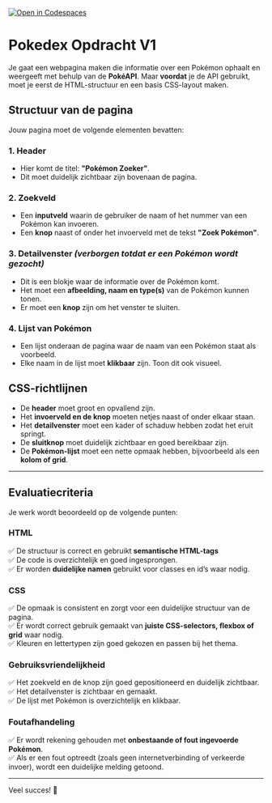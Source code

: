[![Open in Codespaces](https://classroom.github.com/assets/launch-codespace-2972f46106e565e64193e422d61a12cf1da4916b45550586e14ef0a7c637dd04.svg)](https://classroom.github.com/open-in-codespaces?assignment_repo_id=18439915)
# Pokedex Opdracht V1


Je gaat een webpagina maken die informatie over een Pokémon ophaalt en weergeeft met behulp van de **PokéAPI**. Maar **voordat** je de API gebruikt, moet je eerst de HTML-structuur en een basis CSS-layout maken.

## Structuur van de pagina

Jouw pagina moet de volgende elementen bevatten:

### 1. Header
- Hier komt de titel: **"Pokémon Zoeker"**.
- Dit moet duidelijk zichtbaar zijn bovenaan de pagina.

### 2. Zoekveld
- Een **inputveld** waarin de gebruiker de naam of het nummer van een Pokémon kan invoeren.
- Een **knop** naast of onder het invoerveld met de tekst **"Zoek Pokémon"**.

### 3. Detailvenster *(verborgen totdat er een Pokémon wordt gezocht)*
- Dit is een blokje waar de informatie over de Pokémon komt.
- Het moet een **afbeelding, naam en type(s)** van de Pokémon kunnen tonen.
- Er moet een **knop** zijn om het venster te sluiten.

### 4. Lijst van Pokémon
- Een lijst onderaan de pagina waar de naam van een Pokémon staat als voorbeeld.
- Elke naam in de lijst moet **klikbaar** zijn. Toon dit ook visueel.

## CSS-richtlijnen
- De **header** moet groot en opvallend zijn.
- Het **invoerveld en de knop** moeten netjes naast of onder elkaar staan.
- Het **detailvenster** moet een kader of schaduw hebben zodat het eruit springt.
- De **sluitknop** moet duidelijk zichtbaar en goed bereikbaar zijn.
- De **Pokémon-lijst** moet een nette opmaak hebben, bijvoorbeeld als een **kolom of grid**.

---

## Evaluatiecriteria

Je werk wordt beoordeeld op de volgende punten:

### **HTML**
✅ De structuur is correct en gebruikt **semantische HTML-tags**  
✅ De code is overzichtelijk en goed ingesprongen.  
✅ Er worden **duidelijke namen** gebruikt voor classes en id’s waar nodig.  

### **CSS**
✅ De opmaak is consistent en zorgt voor een duidelijke structuur van de pagina.  
✅ Er wordt correct gebruik gemaakt van **juiste CSS-selectors, flexbox of grid** waar nodig.  
✅ Kleuren en lettertypen zijn goed gekozen en passen bij het thema.  

### **Gebruiksvriendelijkheid**
✅ Het zoekveld en de knop zijn goed gepositioneerd en duidelijk zichtbaar.  
✅ Het detailvenster is zichtbaar en gemaakt.   
✅ De lijst met Pokémon is overzichtelijk en klikbaar.  

### **Foutafhandeling**
✅ Er wordt rekening gehouden met **onbestaande of fout ingevoerde Pokémon**.  
✅ Als er een fout optreedt (zoals geen internetverbinding of verkeerde invoer), wordt een duidelijke melding getoond.  

---

Veel succes! 🚀
